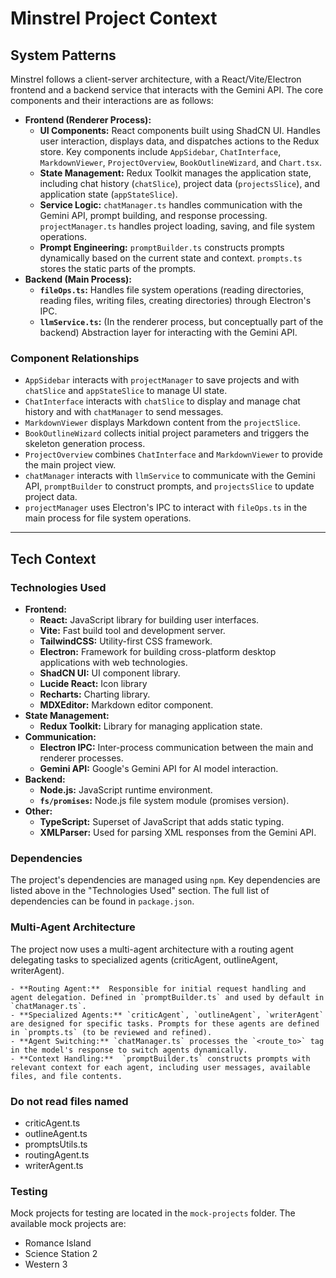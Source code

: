 # Minstrel Project Context

## System Patterns

Minstrel follows a client-server architecture, with a React/Vite/Electron frontend and a backend service that interacts with the Gemini API. The core components and their interactions are as follows:

- **Frontend (Renderer Process):**
  - **UI Components:** React components built using ShadCN UI. Handles user interaction, displays data, and dispatches actions to the Redux store. Key components include `AppSidebar`, `ChatInterface`, `MarkdownViewer`, `ProjectOverview`, `BookOutlineWizard`, and `Chart.tsx`.
  - **State Management:** Redux Toolkit manages the application state, including chat history (`chatSlice`), project data (`projectsSlice`), and application state (`appStateSlice`).
  - **Service Logic:** `chatManager.ts` handles communication with the Gemini API, prompt building, and response processing. `projectManager.ts` handles project loading, saving, and file system operations.
  - **Prompt Engineering:** `promptBuilder.ts` constructs prompts dynamically based on the current state and context. `prompts.ts` stores the static parts of the prompts.
- **Backend (Main Process):**
  - **`fileOps.ts`:** Handles file system operations (reading directories, reading files, writing files, creating directories) through Electron's IPC.
  - **`llmService.ts`:** (In the renderer process, but conceptually part of the backend) Abstraction layer for interacting with the Gemini API.

### Component Relationships

- `AppSidebar` interacts with `projectManager` to save projects and with `chatSlice` and `appStateSlice` to manage UI state.
- `ChatInterface` interacts with `chatSlice` to display and manage chat history and with `chatManager` to send messages.
- `MarkdownViewer` displays Markdown content from the `projectSlice`.
- `BookOutlineWizard` collects initial project parameters and triggers the skeleton generation process.
- `ProjectOverview` combines `ChatInterface` and `MarkdownViewer` to provide the main project view.
- `chatManager` interacts with `llmService` to communicate with the Gemini API, `promptBuilder` to construct prompts, and `projectsSlice` to update project data.
- `projectManager` uses Electron's IPC to interact with `fileOps.ts` in the main process for file system operations.

---

## Tech Context

### Technologies Used

- **Frontend:**
  - **React:** JavaScript library for building user interfaces.
  - **Vite:** Fast build tool and development server.
  - **TailwindCSS:** Utility-first CSS framework.
  - **Electron:** Framework for building cross-platform desktop applications with web technologies.
  - **ShadCN UI:** UI component library.
  - **Lucide React:** Icon library
  - **Recharts:** Charting library.
  - **MDXEditor:** Markdown editor component.
- **State Management:**
  - **Redux Toolkit:** Library for managing application state.
- **Communication:**
  - **Electron IPC:** Inter-process communication between the main and renderer processes.
  - **Gemini API:** Google's Gemini API for AI model interaction.
- **Backend:**
  - **Node.js:** JavaScript runtime environment.
  - **`fs/promises`:** Node.js file system module (promises version).
- **Other:**
  - **TypeScript:** Superset of JavaScript that adds static typing.
  - **XMLParser:** Used for parsing XML responses from the Gemini API.

### Dependencies

The project's dependencies are managed using `npm`. Key dependencies are listed above in the "Technologies Used" section. The full list of dependencies can be found in `package.json`.

### Multi-Agent Architecture

The project now uses a multi-agent architecture with a routing agent delegating tasks to specialized agents (criticAgent, outlineAgent, writerAgent).

    - **Routing Agent:**  Responsible for initial request handling and agent delegation. Defined in `promptBuilder.ts` and used by default in `chatManager.ts`.
    - **Specialized Agents:** `criticAgent`, `outlineAgent`, `writerAgent` are designed for specific tasks. Prompts for these agents are defined in `prompts.ts` (to be reviewed and refined).
    - **Agent Switching:** `chatManager.ts` processes the `<route_to>` tag in the model's response to switch agents dynamically.
    - **Context Handling:**  `promptBuilder.ts` constructs prompts with relevant context for each agent, including user messages, available files, and file contents.

### Do not read files named

- criticAgent.ts
- outlineAgent.ts
- promptsUtils.ts
- routingAgent.ts
- writerAgent.ts

### Testing

Mock projects for testing are located in the `mock-projects` folder. The available mock projects are:

- Romance Island
- Science Station 2
- Western 3
